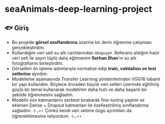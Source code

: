 # seaAnimals-deep-learning-project

## 🐟 Giriş

* Bu projede **görsel sınıflandırma** üzerine bir derin öğrenme çalışması gerçekleştirdim.  
* Kullandığım veri seti su altı canlılarından oluşuyor. Referans aldığım hazır veri seti ile sayın tüplü dalış eğitmenim **Serhan İlhan**'ın su altı fotoğraflarını birleştirdim. 
* Görselleri ön işleme adımlarıyla normalize edip **train, validation ve test setlerine** ayırdım.
* Modelleme aşamasında Transfer Learning yöntemlerinden VGG16 tabanlı bir yapı kullandım. Böylece önceden büyük veri setleri üzerinde eğitilmiş güçlü bir temel kullanarak modelimin daha hızlı ve daha başarılı bir şekilde öğrenmesini sağladım.
* Modelin son katmanlarını serbest bırakarak fine-tuning yaptım ve eklenen Dense + Dropout katmanları ile özelleştirilmiş sınıflandırma sağladım. ⊹₊⟡⋆ Çünkü kendi veri setime özgü ayrıntıları da öğrenebilmesine istiyordum. ⊹₊⟡⋆

##
